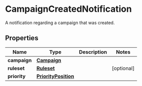 

# CampaignCreatedNotification

A notification regarding a campaign that was created.
## Properties

Name | Type | Description | Notes
------------ | ------------- | ------------- | -------------
**campaign** | [**Campaign**](Campaign.md) |  | 
**ruleset** | [**Ruleset**](Ruleset.md) |  |  [optional]
**priority** | [**PriorityPosition**](PriorityPosition.md) |  | 




